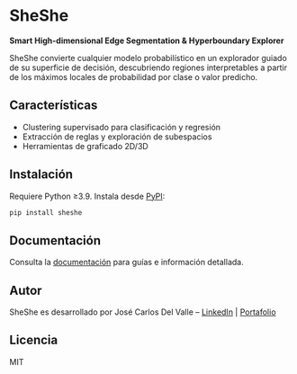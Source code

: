 # SheShe
**Smart High-dimensional Edge Segmentation & Hyperboundary Explorer**

SheShe convierte cualquier modelo probabilístico en un explorador guiado de su superficie de decisión, descubriendo regiones interpretables a partir de los máximos locales de probabilidad por clase o valor predicho.

## Características
- Clustering supervisado para clasificación y regresión
- Extracción de reglas y exploración de subespacios
- Herramientas de graficado 2D/3D

## Instalación
Requiere Python ≥3.9. Instala desde [PyPI](https://pypi.org/project/sheshe/):

```bash
pip install sheshe
```

## Documentación
Consulta la [documentación](docs/index.html) para guías e información detallada.

## Autor
SheShe es desarrollado por José Carlos Del Valle – [LinkedIn](https://www.linkedin.com/in/jose-carlos-del-valle/) | [Portafolio](https://jcval94.github.io/Portfolio/)

## Licencia
MIT
